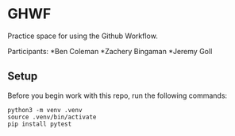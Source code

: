 
# GHWF

Practice space for using the Github Workflow.

Participants:
*Ben Coleman
*Zachery Bingaman
*Jeremy Goll

## Setup

Before you begin work with this repo, run the following commands:

```
python3 -m venv .venv
source .venv/bin/activate
pip install pytest
```
